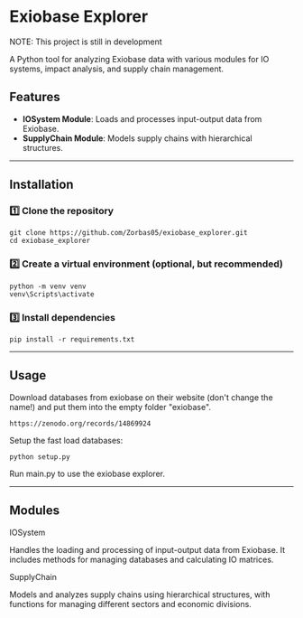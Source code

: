 # Exiobase Explorer 

NOTE: This project is still in development 

A Python tool for analyzing Exiobase data with various modules for IO systems, impact analysis, and supply chain management.

## Features
- **IOSystem Module**: Loads and processes input-output data from Exiobase.
- **SupplyChain Module**: Models supply chains with hierarchical structures.

---

## Installation

### 1️⃣ Clone the repository
    git clone https://github.com/Zorbas05/exiobase_explorer.git
    cd exiobase_explorer

### 2️⃣ Create a virtual environment (optional, but recommended)

    python -m venv venv
    venv\Scripts\activate

### 3️⃣ Install dependencies

    pip install -r requirements.txt

---

## Usage

Download databases from exiobase on their website (don't change the name!) and put them into the empty folder "exiobase".

    https://zenodo.org/records/14869924

Setup the fast load databases:

    python setup.py

Run main.py to use the exiobase explorer.

---

## Modules
IOSystem

Handles the loading and processing of input-output data from Exiobase. It includes methods for managing databases and calculating IO matrices.

SupplyChain

Models and analyzes supply chains using hierarchical structures, with functions for managing different sectors and economic divisions.
